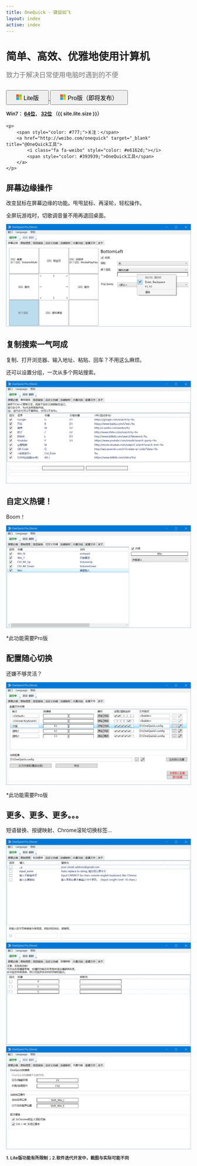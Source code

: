 ```yaml
---
title: OneQuick - 键鼠如飞
layout: index
active: index
---
```

<div style="margin-top: 10px;"></div>

<h1 class="text-center">简单、高效、优雅地使用计算机</h1>
<div class="text-center" style="font-size: 18px; color: #777; margin-top: 15px;">致力于解决日常使用电脑时遇到的不便</div>

<div class="text-center" style="margin-top: 30px; margin-bottom: 10px;">
	<a href="https://www.microsoft.com/store/apps/9pfn5k6qxt46" target="_blank">
		<button class="btn btn-primary ms-store-dl" style="font-size: 16px; padding: 6px 25px;">
			<img src="/img/ms-logo.png" style="height: 16px; margin-top: -2px;"> Lite版
		</button>
	</a>
	<a href="javascript:void(0);" target="_blank">
		<button class="btn btn-primary ms-store-dl" style="font-size: 16px; padding: 6px 25px;">
			<img src="/img/ms-logo.png" style="height: 16px; margin-top: -2px;"> Pro版（即将发布）
		</button>
	</a>
	<p style="margin-top: 14px;">
		<span style="color: #333; font-weight: bolder; line-height: 1.6; font-size: 13px;">
			Win7：
			<a href="{{ site.lite.x64url }}">64位</a>，
			<a href="{{ site.lite.x86url }}">32位</a>
			（{{ site.lite.size }}）
		</span>
	</p>

	<p>
		<span style="color: #777;">关注：</span>
		<a href="http://weibo.com/onequick" target="_blank" title="@OneQuick工具">
			<i class="fa fa-weibo" style="color: #e6162d;"></i>
			<span style="color: #393939;">OneQuick工具</span>
		</a>
	</p>
</div>


<div class="desc-section">
	<h2>屏幕边缘操作</h2>
	<p>改变鼠标在屏幕边缘的功能。甩甩鼠标、再滚轮，轻松操作。</p>
	<p>全屏玩游戏时，切歌调音量不用再退回桌面。</p>
	<center><img src="/img/cn1screenborder.jpg"></center>
</div>


<div class="desc-section">
	<h2>复制搜索一气呵成</h2>
	<p>复制、打开浏览器、输入地址、粘贴、回车？不用这么麻烦。</p>
	<p>还可以设置分组，一次从多个网站搜索。</p>
	<center><img src="/img/cn2copysearch.jpg"></center>
</div>


<div class="desc-section">
	<h2>自定义热键！</h2>
	<p>Boom！</p>
	<center><img src="/img/cn4custom.jpg"></center>
	<p class="pro_tip">*此功能需要Pro版</p>
</div>


<div class="desc-section">
	<h2>配置随心切换</h2>
	<p>还嫌不够灵活？</p>
	<center><img src="/img/cn7config.jpg"></center>
	<p class="pro_tip">*此功能需要Pro版</p>
</div>


<div class="desc-section">
	<h2>更多、更多、更多。。。</h2>
	<p>短语替换、按键映射、Chrome滚轮切换标签...</p>
	<center>
		<img src="/img/cn3rep.jpg">
		<img src="/img/cn5map.jpg">
		<img src="/img/cn6buildin.jpg">
	</center>
</div>


<div class="desc-section">
	<p style="font-size: smaller;
    font-weight: 700;
    color: #000000d9;">1. Lite版功能有所限制；2.软件迭代开发中，截图与实际可能不同</p>
</div>

<br>
<br>